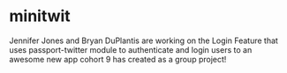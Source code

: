 # minitwit
Jennifer Jones and Bryan DuPlantis are working on the Login Feature that uses passport-twitter module to authenticate and login users to an awesome new app cohort 9 has created as a group project!
